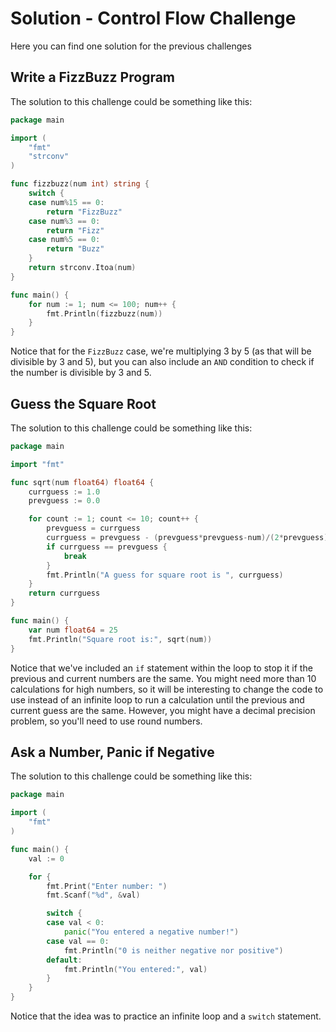 # Solution - Control Flow Challenge

Here you can find one solution for the previous challenges

## Write a FizzBuzz Program

The solution to this challenge could be something like this:

```go
package main

import (
    "fmt"
    "strconv"
)

func fizzbuzz(num int) string {
    switch {
    case num%15 == 0:
        return "FizzBuzz"
    case num%3 == 0:
        return "Fizz"
    case num%5 == 0:
        return "Buzz"
    }
    return strconv.Itoa(num)
}

func main() {
    for num := 1; num <= 100; num++ {
        fmt.Println(fizzbuzz(num))
    }
}
```

Notice that for the `FizzBuzz` case, we're multiplying 3 by 5 (as that will be divisible by 3 and 5), but you can also include an `AND` condition to check if the number is divisible by 3 and 5.

## Guess the Square Root

The solution to this challenge could be something like this:

```go
package main

import "fmt"

func sqrt(num float64) float64 {
    currguess := 1.0
    prevguess := 0.0

    for count := 1; count <= 10; count++ {
        prevguess = currguess
        currguess = prevguess - (prevguess*prevguess-num)/(2*prevguess)
        if currguess == prevguess {
            break
        }
        fmt.Println("A guess for square root is ", currguess)
    }
    return currguess
}

func main() {
    var num float64 = 25
    fmt.Println("Square root is:", sqrt(num))
}
```

Notice that we've included an `if` statement within the loop to stop it if the previous and current numbers are the same. You might need more than 10 calculations for high numbers, so it will be interesting to change the code to use instead of an infinite loop to run a calculation until the previous and current guess are the same. However, you might have a decimal precision problem, so you'll need to use round numbers.

## Ask a Number, Panic if Negative

The solution to this challenge could be something like this:

```go
package main

import (
    "fmt"
)

func main() {
    val := 0

    for {
        fmt.Print("Enter number: ")
        fmt.Scanf("%d", &val)

        switch {
        case val < 0:
            panic("You entered a negative number!")
        case val == 0:
            fmt.Println("0 is neither negative nor positive")
        default:
            fmt.Println("You entered:", val)
        }
    }
}
```

Notice that the idea was to practice an infinite loop and a `switch` statement.
